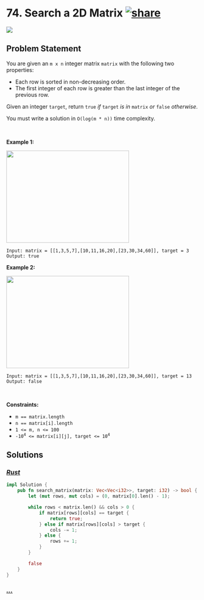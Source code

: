 # 74. Search a 2D Matrix [![share]](https://leetcode.com/problems/search-a-2d-matrix/)

![][medium]

## Problem Statement

<p>You are given an <code>m x n</code> integer matrix <code>matrix</code> with the following two properties:</p>
<ul>
<li>Each row is sorted in non-decreasing order.</li>
<li>The first integer of each row is greater than the last integer of the previous row.</li>
</ul>
<p>Given an integer <code>target</code>, return <code>true</code> <em>if</em> <code>target</code> <em>is in</em> <code>matrix</code> <em>or</em> <code>false</code> <em>otherwise</em>.</p>
<p>You must write a solution in <code>O(log(m * n))</code> time complexity.</p>
<p> </p>
<p><strong class="example">Example 1:</strong></p>
<img alt="" src="https://assets.leetcode.com/uploads/2020/10/05/mat.jpg" style="width: 322px; height: 242px;"/>

```
Input: matrix = [[1,3,5,7],[10,11,16,20],[23,30,34,60]], target = 3
Output: true
```

<p><strong class="example">Example 2:</strong></p>
<img alt="" src="https://assets.leetcode.com/uploads/2020/10/05/mat2.jpg" style="width: 322px; height: 242px;"/>

```
Input: matrix = [[1,3,5,7],[10,11,16,20],[23,30,34,60]], target = 13
Output: false
```

<p> </p>
<p><strong>Constraints:</strong></p>
<ul>
<li><code>m == matrix.length</code></li>
<li><code>n == matrix[i].length</code></li>
<li><code>1 &lt;= m, n &lt;= 100</code></li>
<li><code>-10<sup>4</sup> &lt;= matrix[i][j], target &lt;= 10<sup>4</sup></code></li>
</ul>

## Solutions

### [_Rust_](search_a_2d_matrix.rs)

```rs [Rust]
impl Solution {
    pub fn search_matrix(matrix: Vec<Vec<i32>>, target: i32) -> bool {
        let (mut rows, mut cols) = (0, matrix[0].len() - 1);

        while rows < matrix.len() && cols > 0 {
            if matrix[rows][cols] == target {
                return true;
            } else if matrix[rows][cols] > target {
                cols -= 1;
            } else {
                rows += 1;
            }
        }

        false
    }
}

```

### [_..._]()

```

```

<!----------------------------------{ link }--------------------------------->

[share]: https://graph.org/file/3ea5234dda646b71c574a.png
[easy]: https://img.shields.io/badge/Difficulty-Easy-bright.svg
[medium]: https://img.shields.io/badge/Difficulty-Medium-yellow.svg
[hard]: https://img.shields.io/badge/Difficulty-Hard-red.svg
